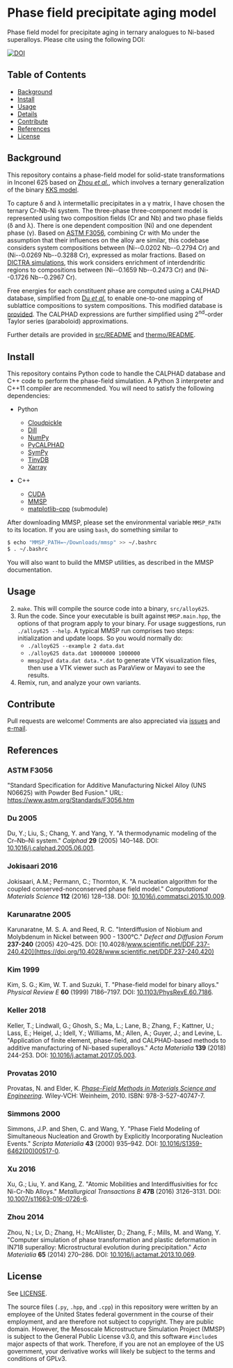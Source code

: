 # Phase field precipitate aging model

Phase field model for precipitate aging in ternary analogues to Ni-based
superalloys. Please cite using the following DOI:

[![DOI](https://zenodo.org/badge/80764108.svg)](https://zenodo.org/badge/latestdoi/80764108)

## Table of Contents

- [Background](#background)
- [Install](#install)
- [Usage](#usage)
- [Details](#details)
- [Contribute](#contribute)
- [References](#references)
- [License](#license)

## Background

This repository contains a phase-field model for solid-state
transformations in Inconel 625 based on [Zhou *et al.*](#zhou-2014), which
involves a ternary generalization of the binary [KKS model](#kim-1999).

To capture δ and λ intermetallic precipitates in a γ matrix, I have chosen the
ternary Cr-Nb-Ni system. The three-phase three-component model is represented
using two composition fields (Cr and Nb) and two phase fields (δ and λ). There
is one dependent composition (Ni) and one dependent phase (γ). Based on
[ASTM F3056](#astm-f3056), combining Cr with Mo under the assumption that their
influences on the alloy are similar, this codebase considers system compositions
between (Ni--0.0202 Nb--0.2794 Cr) and (Ni--0.0269 Nb--0.3288 Cr), expressed as
molar fractions. Based on [DICTRA simulations](#keller-2018), this work
considers enrichment of interdendritic regions to compositions between
(Ni--0.1659 Nb--0.2473 Cr) and (Ni--0.1726 Nb--0.2967 Cr).

Free energies for each constituent phase are computed using a CALPHAD database,
simplified from [Du *et al.*](#du-2005) to enable one-to-one mapping of
sublattice compositions to system compositions. This modified database is
[provided](Du_Cr-Nb-Ni_simple.tdb). The CALPHAD expressions are further
simplified using 2<sup>nd</sup>-order Taylor series (paraboloid) approximations.

Further details are provided in [src/README](src/README.md) and
[thermo/README](thermo/README.md).

## Install

This repository contains Python code to handle the CALPHAD database and C++ code
to perform the phase-field simulation. A Python 3 interpreter and C++11 compiler
are recommended. You will need to satisfy the following dependencies:

- Python
  - [Cloudpickle](https://github.com/cloudpipe/cloudpickle)
  - [Dill](https://github.com/uqfoundation/dill)
  - [NumPy](https://www.numpy.org/)
  - [PyCALPHAD](http://pycalphad.readthedocs.io/)
  - [SymPy](http://www.sympy.org/)
  - [TinyDB](https://tinydb.readthedocs.io/)
  - [Xarray](http://xarray.pydata.org/)

- C++
  - [CUDA](https://developer.nvidia.com/cuda-toolkit)
  - [MMSP](https://github.com/mesoscale/mmsp)
  - [matplotlib-cpp](https://github.com/tkphd/matplotlib-cpp/tree/develop) (submodule)

After downloading MMSP, please set the environmental variable `MMSP_PATH`
to its location. If you are using `bash`, do something similar to

```bash
$ echo "MMSP_PATH=~/Downloads/mmsp" >> ~/.bashrc
$ . ~/.bashrc
```

You will also want to build the MMSP utilities, as described in the MMSP
documentation.

## Usage

2. `make`. This will compile the source code into a binary, `src/alloy625`.
3. Run the code. Since your executable is built against `MMSP.main.hpp`,
   the options of that program apply to your binary. For usage suggestions,
   run `./alloy625 --help`. A typical MMSP run comprises two steps:
   initialization and update loops. So you would normally do:
   - `./alloy625 --example 2 data.dat`
   - `./alloy625 data.dat 10000000 1000000`
   - `mmsp2pvd data.dat data.*.dat` to generate VTK visualization
     files, then use a VTK viewer such as ParaView or Mayavi to see the
     results.
4. Remix, run, and analyze your own variants.

## Contribute

Pull requests are welcome! Comments are also appreciated via
[issues](https://github.com/usnistgov/phasefield-precipitate-aging/issues)
and [e-mail](mailto:trevor.keller@nist.gov).

## References

### ASTM F3056

  "Standard Specification for Additive Manufacturing Nickel Alloy (UNS N06625)
  with Powder Bed Fusion."
  URL: https://www.astm.org/Standards/F3056.htm

### Du 2005

  Du, Y.; Liu, S.; Chang, Y. and Yang, Y.
  "A thermodynamic modeling of the Cr–Nb–Ni system."
  *Calphad* **29** (2005) 140–148.
  DOI: [10.1016/j.calphad.2005.06.001](https://doi.org/10.1016/j.calphad.2005.06.001).

### Jokisaari 2016

  Jokisaari, A.M.; Permann, C.; Thornton, K.
  "A nucleation algorithm for the coupled conserved-nonconserved phase field model."
  *Computational Materials Science* **112** (2016) 128–138.
  DOI: [10.1016/j.commatsci.2015.10.009](https://doi.org/10.1016/j.commatsci.2015.10.009).

### Karunaratne 2005

  Karunaratne, M. S. A. and Reed, R. C.
  "Interdiffusion of Niobium and Molybdenum in Nickel between 900 - 1300&deg;C."
  *Defect and Diffusion Forum* **237-240** (2005) 420–425.
  DOI: [10.4028/www.scientific.net/DDF.237-240.420](https://doi.org/10.4028/www.scientific.net/DDF.237-240.420)

### Kim 1999

  Kim, S. G.; Kim, W. T. and Suzuki, T.
  "Phase-field model for binary alloys."
  *Physical Review E* **60** (1999) 7186–7197.
  DOI: [10.1103/PhysRevE.60.7186](https://doi.org/10.1103/PhysRevE.60.7186).

### Keller 2018

  Keller, T.; Lindwall, G.; Ghosh, S.; Ma, L.; Lane, B.; Zhang, F.; Kattner, U.; Lass, E.; Heigel, J.; Idell, Y.; Williams, M.; Allen, A.; Guyer, J.; and Levine, L.
  "Application of finite element, phase-field, and CALPHAD-based methods to additive manufacturing of Ni-based superalloys."
  *Acta Materialia* **139** (2018) 244-253.
  DOI: [10.1016/j.actamat.2017.05.003](https://doi.org/10.1016/j.actamat.2017.05.003).

### Provatas 2010

  Provatas, N. and Elder, K.
  [*Phase-Field Methods in Materials Science and Engineering*](http://www.wiley.com/WileyCDA/WileyTitle/productCd-3527407472.html).
  Wiley-VCH: Weinheim, 2010. ISBN: 978-3-527-40747-7.

### Simmons 2000

  Simmons, J.P. and Shen, C. and Wang, Y.
  "Phase Field Modeling of Simultaneous Nucleation and Growth by Explicitly
  Incorporating Nucleation Events." *Scripta Materialia* **43** (2000) 935–942.
  DOI: [10.1016/S1359-6462(00)00517-0](https://doi.org/10.1016/S1359-6462(00)00517-0).

### Xu 2016

  Xu, G.; Liu, Y. and Kang, Z.
  "Atomic Mobilities and Interdiffusivities for fcc Ni-Cr-Nb Alloys."
  *Metallurgical Transactions B* **47B** (2016) 3126–3131.
  DOI: [10.1007/s11663-016-0726-6](https://doi.org/10.1007/s11663-016-0726-6).

### Zhou 2014

  Zhou, N.; Lv, D.; Zhang, H.; McAllister, D.; Zhang, F.; Mills, M. and
  Wang, Y. "Computer simulation of phase transformation and plastic
  deformation in IN718 superalloy: Microstructural evolution during
  precipitation." *Acta Materialia* **65** (2014) 270–286. DOI:
  [10.1016/j.actamat.2013.10.069](https://doi.org/10.1016/j.actamat.2013.10.069).

## License

See [LICENSE](LICENSE.md).

The source files (`.py`, `.hpp`, and `.cpp`) in this repository
were written by an employee of the United States federal government in the
course of their employment, and are therefore not subject to copyright.
They are public domain. However, the Mesoscale Microstructure Simulation
Project (MMSP) is subject to the General Public License v3.0, and this
software `#include`s major aspects of that work. Therefore, if you are
not an employee of the US government, your derivative works will likely be
subject to the terms and conditions of GPLv3.
